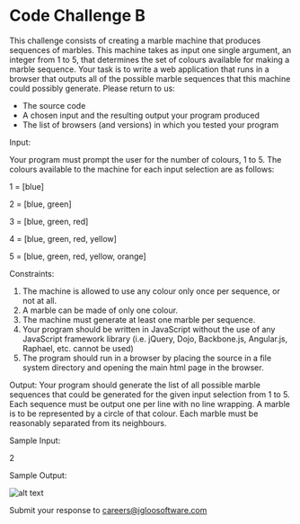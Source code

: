 # Code Challenge B

This challenge consists of creating a marble machine that produces sequences of marbles. This machine takes as input one single argument, an integer from 1 to 5, that determines the set of colours available for making a marble sequence.
Your task is to write a web application that runs in a browser that outputs all of the possible marble sequences that this machine could possibly generate. Please return to us:
* Τhe source code
* A chosen input and the resulting output your program produced
* The list of browsers (and versions) in which you tested your program

Input:

Your program must prompt the user for the number of colours, 1 to 5. The colours available to the machine for each input selection are as follows:

1 = [blue] 

2 = [blue, green] 

3 = [blue, green, red] 

4 = [blue, green, red, yellow] 

5 = [blue, green, red, yellow, orange] 


Constraints:

1. The machine is allowed to use any colour only once per sequence, or not at all.
2. A marble can be made of only one colour.
3. The machine must generate at least one marble per sequence.
4. Your program should be written in JavaScript without the use of any JavaScript framework library (i.e. jQuery, Dojo, Backbone.js, Angular.js, Raphael, etc. cannot be used)
5. The program should run in a browser by placing the source in a file system directory and opening the main html page in the browser.

Output:
Your program should generate the list of all possible marble sequences that could be generated for the given input selection from 1 to 5.
Each sequence must be output one per line with no line wrapping. A marble is to be represented by a circle of that colour. Each marble must be reasonably separated from its neighbours.

Sample Input:

2

Sample Output:

![alt text](https://github.com/IglooSoftware/Code-Challenge-B/blob/master/Output.png "Output screenshot")

Submit your response to careers@igloosoftware.com
